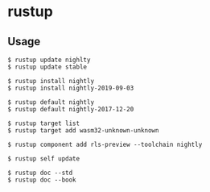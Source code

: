 # rustup

## Usage

    $ rustup update nighlty
    $ rustup update stable
    
    $ rustup install nightly
    $ rustup install nightly-2019-09-03

    $ rustup default nightly
    $ rustup default nightly-2017-12-20

    $ rustup target list
    $ rustup target add wasm32-unknown-unknown

    $ rustup component add rls-preview --toolchain nightly

    $ rustup self update

    $ rustup doc --std
    $ rustup doc --book
